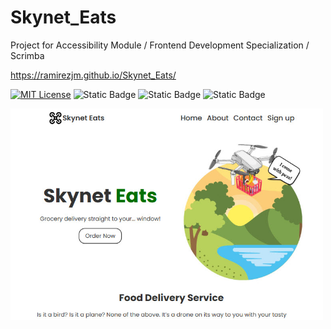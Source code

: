 # Skynet_Eats
Project for Accessibility Module / Frontend Development Specialization / Scrimba

https://ramirezjm.github.io/Skynet_Eats/

[![MIT License](https://img.shields.io/badge/License-MIT-green.svg)](https://choosealicense.com/licenses/mit/)
![Static Badge](https://img.shields.io/badge/HTML5-%23f06529)
![Static Badge](https://img.shields.io/badge/CSS3-%232965f1)
![Static Badge](https://img.shields.io/badge/Javascript-%23f0db4f)

<div>
  <img src="./assets/images/screenshot.jpg" width=500>
</div>
